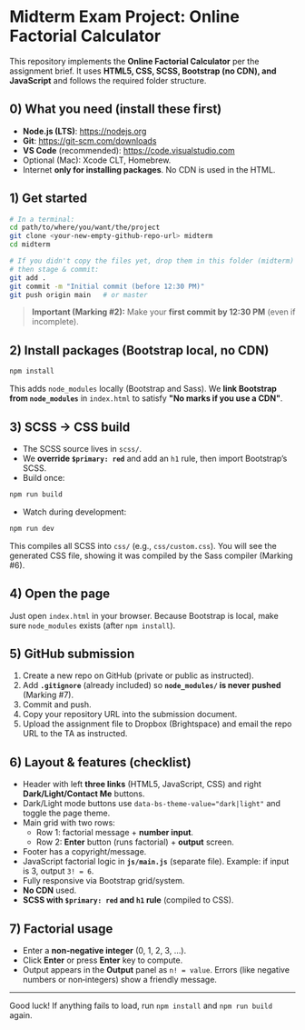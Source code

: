# Midterm Exam Project: Online Factorial Calculator

This repository implements the **Online Factorial Calculator** per the assignment brief. It uses **HTML5, CSS, SCSS, Bootstrap (no CDN), and JavaScript** and follows the required folder structure.

## 0) What you need (install these first)

- **Node.js (LTS)**: https://nodejs.org
- **Git**: https://git-scm.com/downloads
- **VS Code** (recommended): https://code.visualstudio.com
- Optional (Mac): Xcode CLT, Homebrew.
- Internet **only for installing packages**. No CDN is used in the HTML.

## 1) Get started

```bash
# In a terminal:
cd path/to/where/you/want/the/project
git clone <your-new-empty-github-repo-url> midterm
cd midterm

# If you didn't copy the files yet, drop them in this folder (midterm)
# then stage & commit:
git add .
git commit -m "Initial commit (before 12:30 PM)"
git push origin main   # or master
```

> **Important (Marking #2):** Make your **first commit by 12:30 PM** (even if incomplete).

## 2) Install packages (Bootstrap local, no CDN)

```bash
npm install
```

This adds `node_modules` locally (Bootstrap and Sass). We **link Bootstrap from `node_modules`** in `index.html` to satisfy **"No marks if you use a CDN"**.

## 3) SCSS -> CSS build

- The SCSS source lives in `scss/`.
- We **override `$primary: red`** and add an `h1` rule, then import Bootstrap’s SCSS.
- Build once:
```bash
npm run build
```
- Watch during development:
```bash
npm run dev
```

This compiles all SCSS into `css/` (e.g., `css/custom.css`). You will see the generated CSS file, showing it was compiled by the Sass compiler (Marking #6).

## 4) Open the page

Just open `index.html` in your browser. Because Bootstrap is local, make sure `node_modules` exists (after `npm install`).

## 5) GitHub submission

1. Create a new repo on GitHub (private or public as instructed).
2. Add **`.gitignore`** (already included) so **`node_modules/` is never pushed** (Marking #7).
3. Commit and push.
4. Copy your repository URL into the submission document.
5. Upload the assignment file to Dropbox (Brightspace) and email the repo URL to the TA as instructed.

## 6) Layout & features (checklist)

- Header with left **three links** (HTML5, JavaScript, CSS) and right **Dark/Light/Contact Me** buttons.
- Dark/Light mode buttons use `data-bs-theme-value="dark|light"` and toggle the page theme.
- Main grid with two rows:
  - Row 1: factorial message + **number input**.
  - Row 2: **Enter** button (runs factorial) + **output** screen.
- Footer has a copyright/message.
- JavaScript factorial logic in **`js/main.js`** (separate file). Example: if input is 3, output `3! = 6`.
- Fully responsive via Bootstrap grid/system.
- **No CDN** used.
- **SCSS with `$primary: red` and `h1` rule** (compiled to CSS).

## 7) Factorial usage

- Enter a **non‑negative integer** (0, 1, 2, 3, …).
- Click **Enter** or press **Enter** key to compute.
- Output appears in the **Output** panel as `n! = value`. Errors (like negative numbers or non‑integers) show a friendly message.

---

Good luck! If anything fails to load, run `npm install` and `npm run build` again.